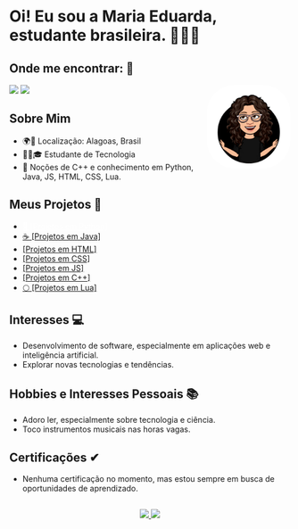 # Oi! Eu sou a Maria Eduarda, estudante brasileira. 🚀🇧🇷

## Onde me encontrar: 📱
<div> 
  <a href = "mailto:mariaeduardadearaujosilva@outlook.com"><img src="https://img.shields.io/badge/Microsoft_Outlook-0078D4?style=for-the-badge&logo=microsoft-outlook&logoColor=white"></a>
  <a href="https://www.linkedin.com/in/meas" target="_blank"><img src="https://img.shields.io/badge/linkedin-%230077B5.svg?style=for-the-badge&logo=linkedin&logoColor=white"></a> 
  <img align="right" alt="MD-icon" height="150" style="border-radius:50px" src="https://github.com/MariaEduardaAraujo/mariaeduardaaraujo/blob/main/md-pic.jpg"/>
</div>

## Sobre Mim
- 🌍📍 Localização: Alagoas, Brasil
- 👩‍💻🎓 Estudante de Tecnologia
- 💼 Noções de C++ e conhecimento em Python, Java, JS, HTML, CSS, Lua.

## Meus Projetos 🚧
- <a href="https://github.com/MariaEduardaAraujo/Python-Projects" target="_blank" style="color:white" text-decoration: none>🐍 [Projetos em Python]</a> 
- <a href="https://github.com/MariaEduardaAraujo/Java-Projects" target="_blank">☕ [Projetos em Java]</a> 
- <a href="https://github.com/MariaEduardaAraujo/HTML-Projects" target="_blank">[Projetos em HTML]</a> 
- <a href="https://github.com/MariaEduardaAraujo/HTML-Projects" target="_blank">[Projetos em CSS]</a> 
- <a href="https://github.com/MariaEduardaAraujo/HTML-Projects/tree/main/JavaScript" target="_blank">[Projetos em JS]</a> 
- <a href="https://github.com/MariaEduardaAraujo/Cplusplus-Projects" target="_blank">[Projetos em C++]</a> 
- <a href="https://github.com/MariaEduardaAraujo/Lua-Projects" target="_blank">🌕 [Projetos em Lua]</a> 
## Interesses 💻
- Desenvolvimento de software, especialmente em aplicações web e inteligência artificial.
- Explorar novas tecnologias e tendências.

## Hobbies e Interesses Pessoais 📚
- Adoro ler, especialmente sobre tecnologia e ciência.
- Toco instrumentos musicais nas horas vagas.

## Certificações ✔
- Nenhuma certificação no momento, mas estou sempre em busca de oportunidades de aprendizado.

##
<div align="center">
  <a href="https://github.com/mariaeduardaaraujo">
  <img height="150em" src="https://github-readme-stats.vercel.app/api?username=mariaeduardaaraujo&show_icons=true&theme=dark"/>
  <img height="150em" src="https://github-readme-stats.vercel.app/api/top-langs/?username=mariaeduardaaraujo&layout=compact&langs_count=7&theme=dark"/>
</div>
